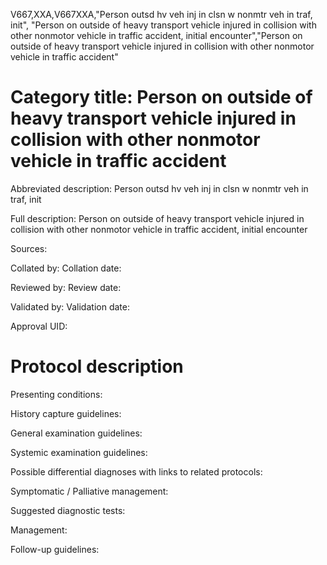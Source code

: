 V667,XXA,V667XXA,"Person outsd hv veh inj in clsn w nonmtr veh in traf, init", "Person on outside of heavy transport vehicle injured in collision with other nonmotor vehicle in traffic accident, initial encounter","Person on outside of heavy transport vehicle injured in collision with other nonmotor vehicle in traffic accident"
# Category title: Person on outside of heavy transport vehicle injured in collision with other nonmotor vehicle in traffic accident

Abbreviated description: Person outsd hv veh inj in clsn w nonmtr veh in traf, init

Full description: Person on outside of heavy transport vehicle injured in collision with other nonmotor vehicle in traffic accident, initial encounter

Sources:

Collated by:
Collation date:

Reviewed by:
Review date:

Validated by:
Validation date:

Approval UID:

# Protocol description

Presenting conditions:

History capture guidelines:

General examination guidelines:

Systemic examination guidelines:

Possible differential diagnoses with links to related protocols:

Symptomatic / Palliative management:

Suggested diagnostic tests:

Management:

Follow-up guidelines:
